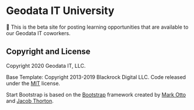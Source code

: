 # Geodata IT University

:construction: This is the beta site for posting learning opportunities that are available to our Geodata IT coworkers. 

## Copyright and License

Copyright 2020 Geodata IT, LLC.

Base Template: Copyright 2013-2019 Blackrock Digital LLC. Code released under the [MIT](https://github.com/BlackrockDigital/startbootstrap-freelancer/blob/gh-pages/LICENSE) license.

Start Bootstrap is based on the [Bootstrap](http://getbootstrap.com/) framework created by [Mark Otto](https://twitter.com/mdo) and [Jacob Thorton](https://twitter.com/fat).

